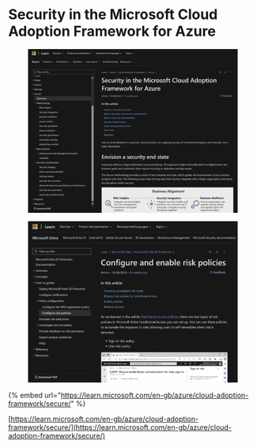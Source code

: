 # Security in the Microsoft Cloud Adoption Framework for Azure

<figure><img src="../.gitbook/assets/image (10).png" alt=""><figcaption></figcaption></figure>

<figure><img src="../.gitbook/assets/image (2) (1) (1).png" alt=""><figcaption></figcaption></figure>

{% embed url="https://learn.microsoft.com/en-gb/azure/cloud-adoption-framework/secure/" %}

[https://learn.microsoft.com/en-gb/azure/cloud-adoption-framework/secure/](https://learn.microsoft.com/en-gb/azure/cloud-adoption-framework/secure/)

